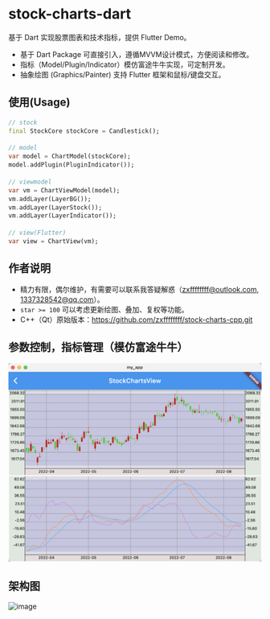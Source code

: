 # stock-charts-dart
基于 Dart 实现股票图表和技术指标，提供 Flutter Demo。
- 基于 Dart Package 可直接引入，遵循MVVM设计模式，方便阅读和修改。
- 指标（Model/Plugin/Indicator）模仿富途牛牛实现，可定制开发。
- 抽象绘图 (Graphics/Painter) 支持 Flutter 框架和鼠标/键盘交互。

## 使用(Usage)
```dart
// stock
final StockCore stockCore = Candlestick();

// model
var model = ChartModel(stockCore);
model.addPlugin(PluginIndicator());

// viewmodel
var vm = ChartViewModel(model);
vm.addLayer(LayerBG());
vm.addLayer(LayerStock());
vm.addLayer(LayerIndicator());

// view(Flutter)
var view = ChartView(vm);
```

## 作者说明
- 精力有限，偶尔维护，有需要可以联系我答疑解惑（zxffffffff@outlook.com, 1337328542@qq.com）。
- `star >= 100` 可以考虑更新绘图、叠加、复权等功能。
- C++（Qt）原始版本：https://github.com/zxffffffff/stock-charts-cpp.git

## 参数控制，指标管理（模仿富途牛牛）
![image](https://github.com/zxffffffff/stock-charts-dart/blob/main/doc/stock-chart.png)

## 架构图
![image](https://github.com/zxffffffff/stock-charts-cpp/blob/main/doc/architecture.png)
